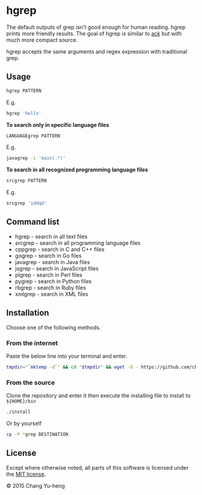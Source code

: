 # hgrep

The default outputs of grep isn't good enough for human reading.
hgrep prints more friendly results.
The goal of hgrep is similar to [ack](http://beyondgrep.com/)
but with much more compact source.

hgrep accepts the same arguments and regex expression with traditional grep.

## Usage

```sh
hgrep PATTERN
```

E.g.
```sh
hgrep 'hello'
```

**To search only in specific language files**

```sh
LANGUAGEgrep PATTERN
```

E.g.
```sh
javagrep -i 'main(.*)'
```

**To search in all recognized programming language files**

```sh
srcgrep PATTERN
```

E.g.
```sh
srcgrep 'iddqd'
```

## Command list
* hgrep - search in all text files
* srcgrep - search in all programming language files
* cppgrep - search in C and C++ files
* gogrep - search in Go files
* javagrep - search in Java files
* jsgrep - search in JavaScript files
* plgrep - search in Perl files
* pygrep - search in Python files
* rbgrep - search in Ruby files
* xmlgrep - search in XML files

## Installation

Choose one of the following methods.

### From the internet

Paste the below line into your terminal and enter.

```sh
tmpdir="`mktemp -d`" && cd "$tmpdir" && wget -O - https://github.com/changyuheng/hgrep/archive/master.zip > hgrep.zip && unzip hgrep.zip && cd hgrep-master && ./install.sh && cd ; rm -rf "$tmpdir" ; unset tmpdir
```

### From the source

Clone the repository and enter it then execute the installing file to install
to `${HOME}/bin`

```sh
./install
```

Or by yourself

```sh
cp -P *grep DESTINATION
```

## License

Except where otherwise noted, all parts of this software is licensed under the
[MIT license](http://opensource.org/licenses/MIT).

© 2015 Chang Yu-heng

